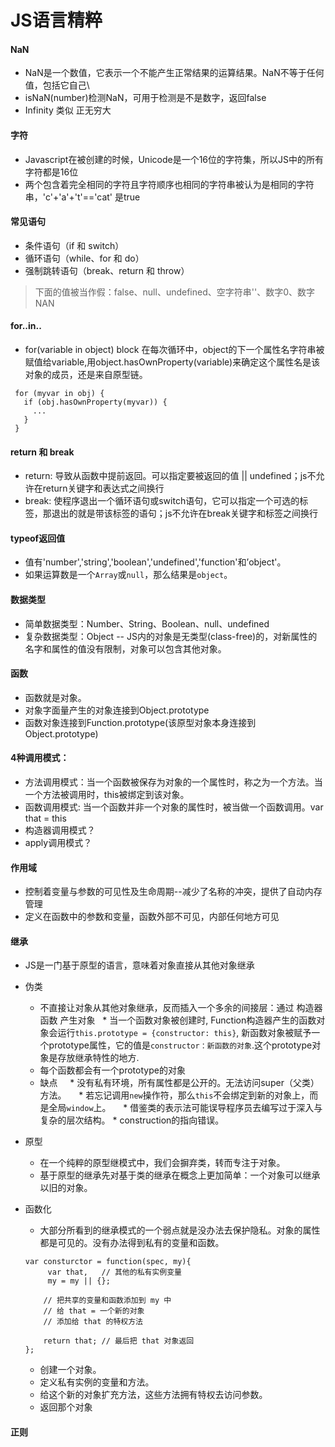 # JS语言精粹

#### NaN

 * NaN是一个数值，它表示一个不能产生正常结果的运算结果。NaN不等于任何值，包括它自己\
 * isNaN(number)检测NaN，可用于检测是不是数字，返回false
 * Infinity 类似 正无穷大


#### 字符

 * Javascript在被创建的时候，Unicode是一个16位的字符集，所以JS中的所有字符都是16位
 * 两个包含着完全相同的字符且字符顺序也相同的字符串被认为是相同的字符串，'c'+'a'+'t'=='cat' 是true


#### 常见语句

 * 条件语句（if 和 switch）
 * 循环语句（while、for 和 do）
 * 强制跳转语句（break、return 和 throw）
> 下面的值被当作假：false、null、undefined、空字符串''、数字0、数字NAN


#### for..in..

 * for(variable in object) block 在每次循环中，object的下一个属性名字符串被赋值给variable,用object.hasOwnProperty(variable)来确定这个属性名是该对象的成员，还是来自原型链。 
 ```
  for (myvar in obj) {
    if (obj.hasOwnProperty(myvar)) {
      ...
    } 
  }
 ```


#### return 和 break

 * return: 导致从函数中提前返回。可以指定要被返回的值 || undefined；js不允许在return关键字和表达式之间换行
 * break: 使程序退出一个循环语句或switch语句，它可以指定一个可选的标签，那退出的就是带该标签的语句；js不允许在break关键字和标签之间换行


#### typeof返回值

 * 值有'number','string','boolean','undefined','function'和’object'。
 * 如果运算数是一个`Array`或`null`，那么结果是`object`。
 
 
#### 数据类型

 * 简单数据类型：Number、String、Boolean、null、undefined
 * 复杂数据类型：Object -- JS内的对象是无类型(class-free)的，对新属性的名字和属性的值没有限制，对象可以包含其他对象。
  

#### 函数

 * 函数就是对象。
 * 对象字面量产生的对象连接到Object.prototype
 * 函数对象连接到Function.prototype(该原型对象本身连接到Object.prototype)


#### 4种调用模式：

 * 方法调用模式：当一个函数被保存为对象的一个属性时，称之为一个方法。当一个方法被调用时，this被绑定到该对象。
 * 函数调用模式: 当一个函数并非一个对象的属性时，被当做一个函数调用。var that = this
 * 构造器调用模式？
 * apply调用模式？
  
  
#### 作用域

 * 控制着变量与参数的可见性及生命周期--减少了名称的冲突，提供了自动内存管理
 * 定义在函数中的参数和变量，函数外部不可见，内部任何地方可见


####  继承

 * JS是一门基于原型的语言，意味着对象直接从其他对象继承
 * 伪类
    * 不直接让对象从其他对象继承，反而插入一个多余的间接层：通过 构造器函数 产生对象
    * 当一个函数对象被创建时, Function构造器产生的函数对象会运行`this.prototype = {constructor: this}`, 新函数对象被赋予一个prototype属性，它的值是`constructor：新函数的对象`.这个prototype对象是存放继承特性的地方.
    * 每个函数都会有一个prototype的对象
    * 缺点
          * 没有私有环境，所有属性都是公开的。无法访问super（父类）方法。
          * 若忘记调用`new`操作符，那么`this`不会绑定到新的对象上，而是全局`window`上。
          * 借鉴类的表示法可能误导程序员去编写过于深入与复杂的层次结构。
          * construction的指向错误。
      
 * 原型
     * 在一个纯粹的原型继模式中，我们会摒弃类，转而专注于对象。
     * 基于原型的继承先对基于类的继承在概念上更加简单：一个对象可以继承以旧的对象。
      
 * 函数化
    * 大部分所看到的继承模式的一个弱点就是没办法去保护隐私。对象的属性都是可见的。没有办法得到私有的变量和函数。
    ```
    var consturctor = function(spec, my){
         var that,   // 其他的私有实例变量
         my = my || {};

        // 把共享的变量和函数添加到 my 中
        // 给 that = 一个新的对象
        // 添加给 that 的特权方法
        
        return that; // 最后把 that 对象返回
   };
   ```
   * 创建一个对象。
   * 定义私有实例的变量和方法。
   * 给这个新的对象扩充方法，这些方法拥有特权去访问参数。
   * 返回那个对象
      
      
 #### 正则
      
